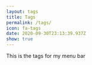 ```yaml
---
layout: tags
title: Tags
permalink: /tags/
icon: fa-tags
date: 2020-09-30T23:13:39.937Z
show: true
---
```

This is the tags for my menu bar
